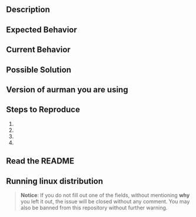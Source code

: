 <!--
THIS TEMPLATE IS FOR BUG REPORTS,
YOU DO NOT HAVE TO USE IT FOR FEATURE REQUESTS.

MAKE NEVERTHELESS SURE, THAT THE FEATURE REQUEST IS WORDED IN A MEANINGFUL WAY
-->

## Description
<!-- _Provide a general summary of the issue in the Title above_ -->

## Expected Behavior
<!-- _Tell what should happen_ -->
<!-- _Also provide reason, why the behavior you expect is actually correct.
Do not simply assume things, prove them.
Not proving the assumptions behind expectations is the same as not filling out the expected behavior at all_ -->

## Current Behavior
<!-- _Tell what happens instead of the expected behavior_ -->

## Possible Solution
<!-- _Not obligatory, but suggest a fix/reason for the bug_ -->

## Version of aurman you are using
<!-- _Output of `aurman -V` or `aurman --version`_ -->

## Steps to Reproduce
<!-- _Provide an unambiguous set of steps to reproduce this bug_ -->

1.
2.
3.
4.

## Read the README
<!-- _Confirm, that you have read the entire README_ -->

## Running linux distribution
<!-- _Write, which linux distribution you are using.
If you are using anything besides Arch Linux, e.g. Antergos or Manjaro, you may simply not submit this issue, because those are unsupported_ -->

> **Notice**: If you do not fill out one of the fields, without mentioning **why** you left it out, the issue will be closed without any comment.
You may also be banned from this repository without further warning.
